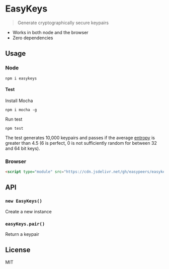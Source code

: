# EasyKeys
> Generate cryptographically secure keypairs

- Works in both node and the browser
- Zero dependencies

## Usage
### Node
```
npm i easykeys
```

#### Test
Install Mocha
```
npm i mocha -g
```

Run test
```
npm test
```

The test generates 10,000 keypairs and passes if the average [entropy](https://en.wikipedia.org/wiki/Entropy_(information_theory)) is greater than 4.5 (6 is perfect, 0 is not sufficiently random for between 32 and 64 bit keys).

### Browser
```html
<script type="module" src="https://cdn.jsdelivr.net/gh/easypeers/easykeys@master/index.js"></script>
```

## API
### `new EasyKeys()`
Create a new instance

### `easyKeys.pair()`
Return a keypair

## License
MIT